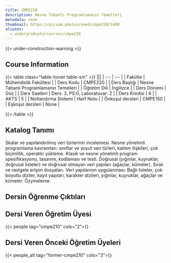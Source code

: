 ```yaml
---
title: CMPE210
description: Nesne Tabanlı Programlamanın Temelleri
metadata: none
thumbnail: https://picsum.photos/seed/cmpe210/1400
aliases:
  - undergraduate/courses/cmpe210
---
```


{{< under-construction-warning >}}

## Course Information

<!-- prettier-ignore-start -->
{{< table class="table-hover table-sm" >}}
|||
| :-- | :-- |
| Fakülte | Mühendislik Fakültesi |
| Ders Kodu | CMPE220 |
| Ders Başlığı | Nesne Tabanlı Programlamanın Temelleri |
| Öğretim Dili | İngilizce |
| Ders Dönemi | Güz |
| Ders Saatleri | Ders: 3, PS:0, Laboratuvar: 2 |
| Ders Kredisi | 4 |
| AKTS | 5 |
| Notlandırma Sistemi | Harf Notu |
| Önkoşul dersleri | CMPE150 |
| Eşkoşul dersleri | None |

{{< /table >}}
<!-- prettier-ignore-end -->

## Katalog Tanımı

Skalar ve yapılandırılmış veri türlerinin incelemesi. Nesne yönelimli programlama kavramları: sınıflar ve soyut veri türleri, kalıtım ilişkileri, çok biçimlilik, operatör yükleme. Klasik ve nesne yönelimli program spesifikasyonu, tasarımı, kodlaması ve testi. Doğrusal (yığınlar, kuyruklar, doğrusal listeler) ve doğrusal olmayan veri yapıları (ağaçlar, kümeler). Sıralı ve rastgele erişim dosyaları. Veri yapılarının uygulanması: Bağlı listeler, çok boyutlu diziler, kayıt yapıları, karakter dizileri, yığınlar, kuyruklar, ağaçlar ve kümeler. Özyineleme.

## Dersin Öğrenme Çıktıları

## Dersi Veren Öğretim Üyesi

{{< people tag="cmpe210" cols="2">}}

## Dersi Veren Önceki Öğretim Üyeleri

{{< people_alt tag="former-cmpe210" cols="3">}}
